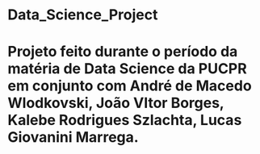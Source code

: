 # Data_Science_Project
# Projeto feito durante o período da matéria de Data Science da PUCPR em conjunto com André de Macedo Wlodkovski, João VItor Borges, Kalebe Rodrigues Szlachta, Lucas Giovanini Marrega.
